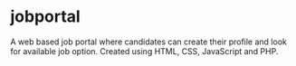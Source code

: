 # jobportal
A web based job portal where candidates can create their profile and look for available job option. Created using HTML, CSS, JavaScript and PHP.
